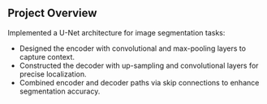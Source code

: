 ## Project Overview

Implemented a U-Net architecture for image segmentation tasks:

- Designed the encoder with convolutional and max-pooling layers to capture context.
- Constructed the decoder with up-sampling and convolutional layers for precise localization.
- Combined encoder and decoder paths via skip connections to enhance segmentation accuracy.
